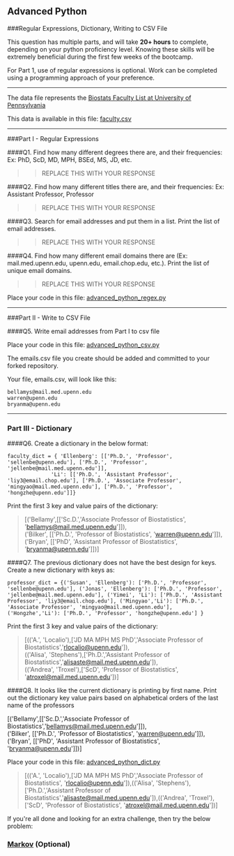 ## Advanced Python    

###Regular Expressions, Dictionary, Writing to CSV File  

This question has multiple parts, and will take **20+ hours** to complete, depending on your python proficiency level.  Knowing these skills will be extremely beneficial during the first few weeks of the bootcamp.

For Part 1, use of regular expressions is optional.  Work can be completed using a programming approach of your preference. 

---

The data file represents the [Biostats Faculty List at University of Pennsylvania](http://www.med.upenn.edu/cceb/biostat/faculty.shtml)

This data is available in this file:  [faculty.csv](python/faculty.csv)

--- 

###Part I - Regular Expressions  


####Q1. Find how many different degrees there are, and their frequencies: Ex:  PhD, ScD, MD, MPH, BSEd, MS, JD, etc.

>> REPLACE THIS WITH YOUR RESPONSE


####Q2. Find how many different titles there are, and their frequencies:  Ex:  Assistant Professor, Professor

>> REPLACE THIS WITH YOUR RESPONSE


####Q3. Search for email addresses and put them in a list.  Print the list of email addresses.

>> REPLACE THIS WITH YOUR RESPONSE


####Q4. Find how many different email domains there are (Ex:  mail.med.upenn.edu, upenn.edu, email.chop.edu, etc.).  Print the list of unique email domains.

>> REPLACE THIS WITH YOUR RESPONSE

Place your code in this file: [advanced_python_regex.py](python/advanced_python_regex.py)

---

###Part II - Write to CSV File

####Q5.  Write email addresses from Part I to csv file

Place your code in this file: [advanced_python_csv.py](python/advanced_python_csv.py)

The emails.csv file you create should be added and committed to your forked repository.

Your file, emails.csv, will look like this:
```
bellamys@mail.med.upenn.edu
warren@upenn.edu
bryanma@upenn.edu
```

---

### Part III - Dictionary

####Q6.  Create a dictionary in the below format:
```
faculty_dict = { 'Ellenberg': [['Ph.D.', 'Professor', 'sellenbe@upenn.edu'], ['Ph.D.', 'Professor', 'jellenbe@mail.med.upenn.edu']],
              'Li': [['Ph.D.', 'Assistant Professor', 'liy3@email.chop.edu'], ['Ph.D.', 'Associate Professor', 'mingyao@mail.med.upenn.edu'], ['Ph.D.', 'Professor', 'hongzhe@upenn.edu']]}
```
Print the first 3 key and value pairs of the dictionary:

>[('Bellamy',[['Sc.D.','Associate Professor of Biostatistics', 'bellamys@mail.med.upenn.edu']]),<br>
>('Bilker', [['Ph.D.', 'Professor of Biostatistics', 'warren@upenn.edu']]),<br>
>('Bryan', [['PhD', 'Assistant Professor of Biostatistics', 'bryanma@upenn.edu']])]<br>





####Q7.  The previous dictionary does not have the best design for keys.  Create a new dictionary with keys as:

```
professor_dict = {('Susan', 'Ellenberg'): ['Ph.D.', 'Professor', 'sellenbe@upenn.edu'], ('Jonas', 'Ellenberg'): ['Ph.D.', 'Professor', 'jellenbe@mail.med.upenn.edu'], ('Yimei', 'Li'): ['Ph.D.', 'Assistant Professor', 'liy3@email.chop.edu'], ('Mingyao','Li'): ['Ph.D.', 'Associate Professor', 'mingyao@mail.med.upenn.edu'], ('Hongzhe','Li'): ['Ph.D.', 'Professor', 'hongzhe@upenn.edu'] }
```

Print the first 3 key and value pairs of the dictionary:

>[(('A.', 'Localio'),['JD MA MPH MS PhD','Associate Professor of Biostatistics','rlocalio@upenn.edu']), <br>
>(('Alisa', 'Stephens'),['Ph.D.','Assistant Professor of Biostatistics','alisaste@mail.med.upenn.edu']), <br>
>(('Andrea', 'Troxel'),['ScD', 'Professor of Biostatistics', 'atroxel@mail.med.upenn.edu'])] <br>

####Q8.  It looks like the current dictionary is printing by first name.  Print out the dictionary key value pairs based on alphabetical orders of the last name of the professors

[('Bellamy',[['Sc.D.','Associate Professor of Biostatistics','bellamys@mail.med.upenn.edu']]),<br>
 ('Bilker', [['Ph.D.', 'Professor of Biostatistics', 'warren@upenn.edu']]),<br>
 ('Bryan', [['PhD', 'Assistant Professor of Biostatistics', 'bryanma@upenn.edu']])] <br>
 
Place your code in this file: [advanced_python_dict.py](python/advanced_python_dict.py)

>[(('A.', 'Localio'),['JD MA MPH MS PhD','Associate Professor of Biostatistics', 'rlocalio@upenn.edu']),(('Alisa', 'Stephens'),<br>
>['Ph.D.','Assistant Professor of Biostatistics','alisaste@mail.med.upenn.edu']),(('Andrea', 'Troxel'),<br>
>['ScD', 'Professor of Biostatistics', 'atroxel@mail.med.upenn.edu'])]<br>

If you're all done and looking for an extra challenge, then try the below problem:  

### [Markov](python/markov.py) (Optional)

